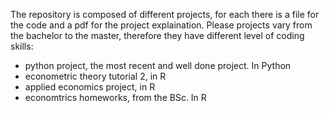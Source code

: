 The repository is composed of different projects, for each there is a file for the code and a pdf for the project explaination. Please projects vary from the bachelor to the master,
therefore they have different level of coding skills:
- python project, the most recent and well done project. In Python
- econometric theory tutorial 2, in R
- applied economics project, in R
- economtrics homeworks, from the BSc. In R
